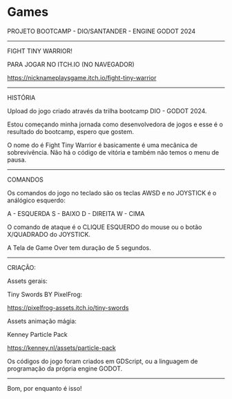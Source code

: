 # Games
PROJETO BOOTCAMP - DIO/SANTANDER - ENGINE GODOT 2024
**********************************************************************************************

FIGHT TINY WARRIOR!

PARA JOGAR NO ITCH.IO (NO NAVEGADOR)

https://nicknameplaysgame.itch.io/fight-tiny-warrior

**********************************************************************************************

HISTÓRIA

Upload do jogo criado através da trilha bootcamp DIO - GODOT 2024.

Estou começando minha jornada como desenvolvedora de jogos e esse é o resultado do bootcamp, espero que gostem.

O nome do é Fight Tiny Warrior é basicamente é uma mecânica de sobrevivência. Não há o código de vitória e também não temos o menu de pausa.

**********************************************************************************************

COMANDOS

Os comandos do jogo no teclado são os teclas AWSD e no JOYSTICK é o análógico esquerdo:

  A - ESQUERDA
  S - BAIXO
  D - DIREITA
  W - CIMA

O comando de ataque é o CLIQUE ESQUERDO do mouse ou o botão X/QUADRADO do JOYSTICK.

A Tela de Game Over tem duração de 5 segundos.

**********************************************************************************************

CRIAÇÃO:

Assets gerais:

Tiny Swords BY PixelFrog:

https://pixelfrog-assets.itch.io/tiny-swords


Assets animação mágia:

Kenney Particle Pack

https://kenney.nl/assets/particle-pack


Os códigos do jogo foram criados em GDScript, ou a linguagem de programação da própria engine GODOT.

**********************************************************************************************


Bom, por enquanto é isso!





